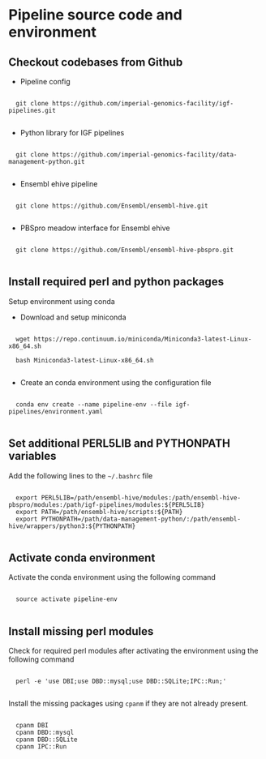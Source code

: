 # Pipeline source code and environment

## Checkout codebases from Github

* Pipeline config
<pre><code>
  git clone https://github.com/imperial-genomics-facility/igf-pipelines.git

</code></pre>

* Python library for IGF pipelines
<pre><code>
  git clone https://github.com/imperial-genomics-facility/data-management-python.git

</code></pre>

* Ensembl ehive pipeline
<pre><code>
  git clone https://github.com/Ensembl/ensembl-hive.git

</code></pre>

* PBSpro meadow interface for Ensembl ehive
<pre><code>
  git clone https://github.com/Ensembl/ensembl-hive-pbspro.git

</code></pre>

## Install required perl and python packages
Setup environment using conda

* Download and setup miniconda
<pre><code>
  wget https://repo.continuum.io/miniconda/Miniconda3-latest-Linux-x86_64.sh
  
  bash Miniconda3-latest-Linux-x86_64.sh

</code></pre>

* Create an conda environment using the configuration file
<pre><code>
  conda env create --name pipeline-env --file igf-pipelines/environment.yaml

</code></pre>

## Set additional PERL5LIB and PYTHONPATH variables
Add the following lines to the `~/.bashrc` file
<pre><code>
  export PERL5LIB=/path/ensembl-hive/modules:/path/ensembl-hive-pbspro/modules:/path/igf-pipelines/modules:${PERL5LIB}
  export PATH=/path/ensembl-hive/scripts:${PATH}
  export PYTHONPATH=/path/data-management-python/:/path/ensembl-hive/wrappers/python3:${PYTHONPATH}

</code></pre>

## Activate conda environment
Activate the conda environment using the following command
<pre><code>
  source activate pipeline-env

</code></pre>

## Install missing perl modules
Check for required perl modules after activating the environment using the following command
<pre><code>
  perl -e 'use DBI;use DBD::mysql;use DBD::SQLite;IPC::Run;'

</code></pre>

Install the missing packages using `cpanm` if they are not already present.
<pre><code>
  cpanm DBI
  cpanm DBD::mysql
  cpanm DBD::SQLite
  cpanm IPC::Run

</code></pre>
